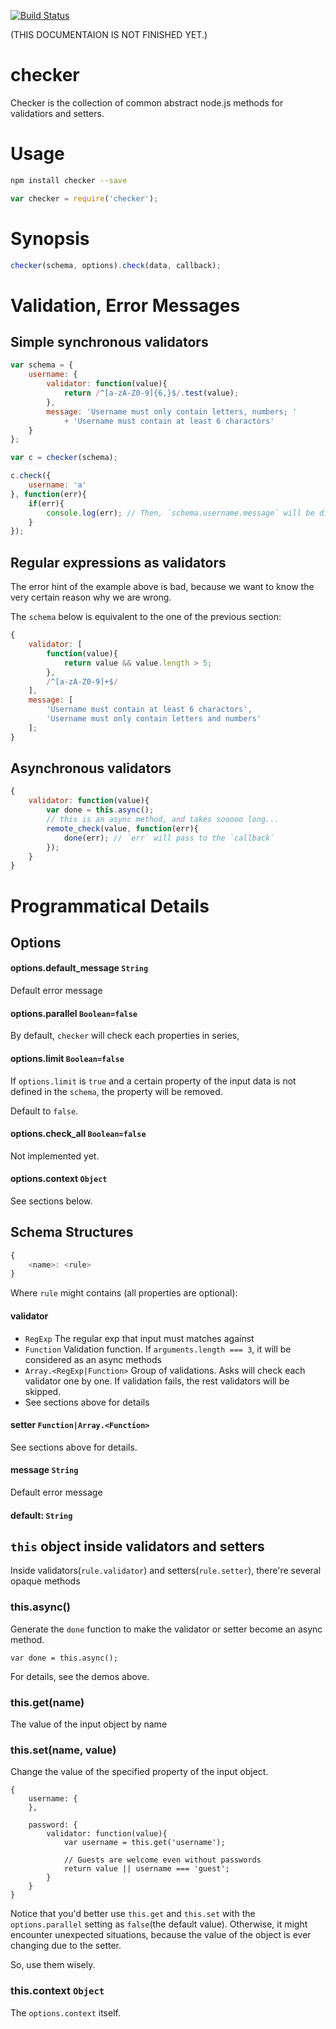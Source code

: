 [![Build Status](https://travis-ci.org/kaelzhang/node-checker.png?branch=master)](https://travis-ci.org/kaelzhang/node-checker)

(THIS DOCUMENTAION IS NOT FINISHED YET.)

# checker

Checker is the collection of common abstract node.js methods for validatiors and setters.
	
# Usage
```sh
npm install checker --save
```

```js
var checker = require('checker');
```

# Synopsis

```js
checker(schema, options).check(data, callback);
```

# Validation, Error Messages

## Simple synchronous validators

```js
var schema = {
	username: {
		validator: function(value){
			return /^[a-zA-Z0-9]{6,}$/.test(value);
		},
		message: 'Username must only contain letters, numbers; ' 
			+ 'Username must contain at least 6 charactors'
	}
};

var c = checker(schema);

c.check({
	username: 'a'
}, function(err){
	if(err){
		console.log(err); // Then, `schema.username.message` will be displayed.
	}
});
```

## Regular expressions as validators

The error hint of the example above is bad, because we want to know the very certain reason why we are wrong.

The `schema` below is equivalent to the one of the previous section:

```js
{
	validator: [
		function(value){
			return value && value.length > 5;
		}, 
		/^[a-zA-Z0-9]+$/
	],
	message: [
		'Username must contain at least 6 charactors', 
		'Username must only contain letters and numbers'
	];
}
```

## Asynchronous validators

```js
{
	validator: function(value){
		var done = this.async();
		// this is an async method, and takes sooooo long...
		remote_check(value, function(err){
			done(err); // `err` will pass to the `callback`
		});
	}
}
```


# Programmatical Details

## Options

#### options.default_message `String`

Default error message

#### options.parallel `Boolean=false`

By default, `checker` will check each properties in series, 

#### options.limit `Boolean=false`

If `options.limit` is `true` and a certain property of the input data is not defined in the `schema`, the property will be removed.

Default to `false`.

#### options.check_all `Boolean=false`

Not implemented yet.

#### options.context `Object`

See sections below.

## Schema Structures 

```js
{
	<name>: <rule>
}
```


Where `rule` might contains (all properties are optional):

#### validator 

- `RegExp` The regular exp that input must matches against
- `Function` Validation function. If `arguments.length === 3`, it will be considered as an async methods
- `Array.<RegExp|Function>` Group of validations. Asks will check each validator one by one. If validation fails, the rest validators will be skipped.
- See sections above for details
	
#### setter `Function|Array.<Function>`

See sections above for details.

#### message `String`

Default error message

#### default: `String`


## `this` object inside validators and setters

Inside validators(`rule.validator`) and setters(`rule.setter`), there're several opaque methods

### this.async()

Generate the `done` function to make the validator or setter become an async method.

	var done = this.async();
	
For details, see the demos above.

### this.get(name)

The value of the input object by name

### this.set(name, value)

Change the value of the specified property of the input object.

```
{
	username: {
	},
	
	password: {
		validator: function(value){
			var username = this.get('username');
			
			// Guests are welcome even without passwords
			return value || username === 'guest';
		}
	}
}
```

Notice that you'd better use `this.get` and `this.set` with the `options.parallel` setting as `false`(the default value). Otherwise, it might encounter unexpected situations, because the value of the object is ever changing due to the setter.

So, use them wisely.

### this.context `Object`

The `options.context` itself.



